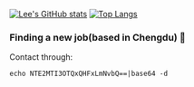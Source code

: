 [![Lee's GitHub stats](https://github-readme-stats.vercel.app/api?username=RyoLee&line_height=24.5&show_icons=true)](https://github.com/anuraghazra/github-readme-stats)
[![Top Langs](https://github-readme-stats.vercel.app/api/top-langs/?username=RyoLee&layout=compact&langs_count=8)](https://github.com/anuraghazra/github-readme-stats)

### Finding a new job(based in Chengdu) 🤔
Contact through:
```
echo NTE2MTI3OTQxQHFxLmNvbQ==|base64 -d
```
<!--
**RyoLee/RyoLee** is a ✨ _special_ ✨ repository because its `README.md` (this file) appears on your GitHub profile.

Here are some ideas to get you started:

- 🔭 I’m currently working on ...
- 🌱 I’m currently learning ...
- 👯 I’m looking to collaborate on ...
- 🤔 I’m looking for help with ...
- 💬 Ask me about ...
- 📫 How to reach me: ...
- 😄 Pronouns: ...
- ⚡ Fun fact: ...
-->
